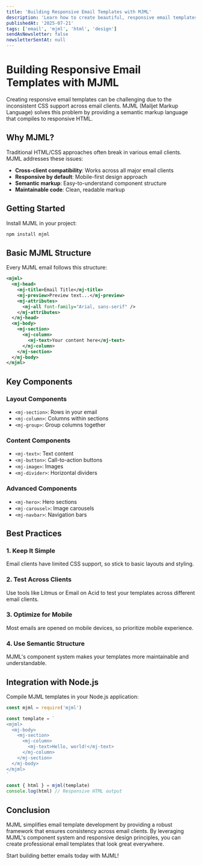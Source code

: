 ```yaml
---
title: 'Building Responsive Email Templates with MJML'
description: 'Learn how to create beautiful, responsive email templates using MJML. Perfect for newsletters and automated email campaigns.'
publishedAt: '2025-07-21'
tags: ['email', 'mjml', 'html', 'design']
sendAsNewsletter: false
newsletterSentAt: null
---
```


# Building Responsive Email Templates with MJML

Creating responsive email templates can be challenging due to the inconsistent CSS support across email clients. MJML (Mailjet Markup Language) solves this problem by providing a semantic markup language that compiles to responsive HTML.

## Why MJML?

Traditional HTML/CSS approaches often break in various email clients. MJML addresses these issues:

- **Cross-client compatibility**: Works across all major email clients
- **Responsive by default**: Mobile-first design approach
- **Semantic markup**: Easy-to-understand component structure
- **Maintainable code**: Clean, readable markup

## Getting Started

Install MJML in your project:

```bash
npm install mjml
```

## Basic MJML Structure

Every MJML email follows this structure:

```xml
<mjml>
  <mj-head>
    <mj-title>Email Title</mj-title>
    <mj-preview>Preview text...</mj-preview>
    <mj-attributes>
      <mj-all font-family="Arial, sans-serif" />
    </mj-attributes>
  </mj-head>
  <mj-body>
    <mj-section>
      <mj-column>
        <mj-text>Your content here</mj-text>
      </mj-column>
    </mj-section>
  </mj-body>
</mjml>
```

## Key Components

### Layout Components
- `<mj-section>`: Rows in your email
- `<mj-column>`: Columns within sections
- `<mj-group>`: Group columns together

### Content Components
- `<mj-text>`: Text content
- `<mj-button>`: Call-to-action buttons
- `<mj-image>`: Images
- `<mj-divider>`: Horizontal dividers

### Advanced Components
- `<mj-hero>`: Hero sections
- `<mj-carousel>`: Image carousels
- `<mj-navbar>`: Navigation bars

## Best Practices

### 1. Keep It Simple
Email clients have limited CSS support, so stick to basic layouts and styling.

### 2. Test Across Clients
Use tools like Litmus or Email on Acid to test your templates across different email clients.

### 3. Optimize for Mobile
Most emails are opened on mobile devices, so prioritize mobile experience.

### 4. Use Semantic Structure
MJML's component system makes your templates more maintainable and understandable.

## Integration with Node.js

Compile MJML templates in your Node.js application:

```javascript
const mjml = require('mjml')

const template = `
<mjml>
  <mj-body>
    <mj-section>
      <mj-column>
        <mj-text>Hello, world!</mj-text>
      </mj-column>
    </mj-section>
  </mj-body>
</mjml>
`

const { html } = mjml(template)
console.log(html) // Responsive HTML output
```

## Conclusion

MJML simplifies email template development by providing a robust framework that ensures consistency across email clients. By leveraging MJML's component system and responsive design principles, you can create professional email templates that look great everywhere.

Start building better emails today with MJML!